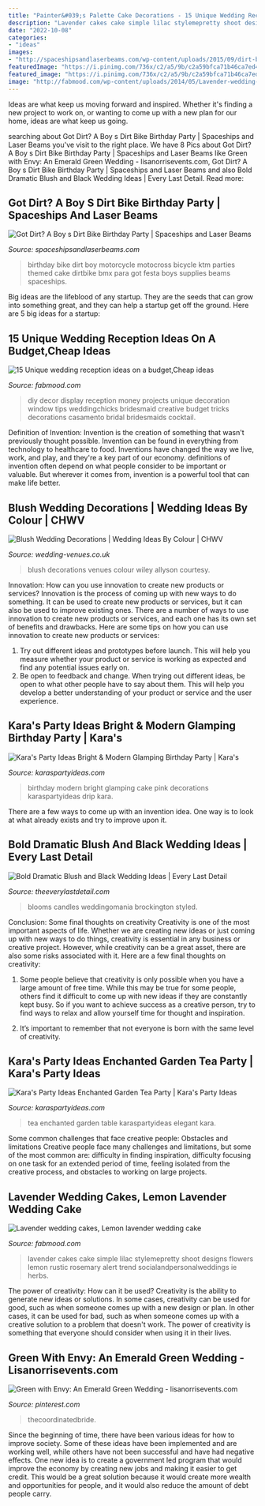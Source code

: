 ```yaml
---
title: "Painter&#039;s Palette Cake Decorations - 15 Unique Wedding Reception Ideas On A Budget,cheap Ideas"
description: "Lavender cakes cake simple lilac stylemepretty shoot designs flowers lemon rustic rosemary alert trend socialandpersonalweddings ie herbs"
date: "2022-10-08"
categories:
- "ideas"
images:
- "http://spaceshipsandlaserbeams.com/wp-content/uploads/2015/09/dirt-bike-birthday-party-ideas.jpg"
featuredImage: "https://i.pinimg.com/736x/c2/a5/9b/c2a59bfca71b46ca7ed4c38c2ce43662.jpg"
featured_image: "https://i.pinimg.com/736x/c2/a5/9b/c2a59bfca71b46ca7ed4c38c2ce43662.jpg"
image: "http://fabmood.com/wp-content/uploads/2014/05/Lavender-wedding-cake15.jpg"
---
```



Ideas are what keep us moving forward and inspired. Whether it's finding a new project to work on, or wanting to come up with a new plan for our home, ideas are what keep us going.

	

		
searching about Got Dirt? A Boy s Dirt Bike Birthday Party | Spaceships and Laser Beams you've visit to the right place. We have 8 Pics about Got Dirt? A Boy s Dirt Bike Birthday Party | Spaceships and Laser Beams like Green with Envy: An Emerald Green Wedding - lisanorrisevents.com, Got Dirt? A Boy s Dirt Bike Birthday Party | Spaceships and Laser Beams and also Bold Dramatic Blush and Black Wedding Ideas | Every Last Detail. Read more:
		
    
## Got Dirt? A Boy S Dirt Bike Birthday Party | Spaceships And Laser Beams

<img loading=lazy src="http://spaceshipsandlaserbeams.com/wp-content/uploads/2015/09/dirt-bike-birthday-party-ideas.jpg" onerror="this.onerror=null;this.src='https://tse2.mm.bing.net/th?id=OIP.NiHNz_h--5_9SAYwVLI17AHaLH&amp;pid=15.1';" alt="Got Dirt? A Boy s Dirt Bike Birthday Party | Spaceships and Laser Beams">

_Source: spaceshipsandlaserbeams.com_

>birthday bike dirt boy motorcycle motocross bicycle ktm parties themed cake dirtbike bmx para got festa boys supplies beams spaceships. 

	

Big ideas are the lifeblood of any startup. They are the seeds that can grow into something great, and they can help a startup get off the ground. Here are 5 big ideas for a startup: 

    
## 15 Unique Wedding Reception Ideas On A Budget,Cheap Ideas

<img loading=lazy src="http://www.fabmood.com/wp-content/uploads/2015/08/unique-wedding-reception-ideas12.jpg" onerror="this.onerror=null;this.src='https://tse2.mm.bing.net/th?id=OIP.w0WM4L0_EBmVcV_7TapkKQHaLH&amp;pid=15.1';" alt="15 Unique wedding reception ideas on a budget,Cheap ideas">

_Source: fabmood.com_

>diy decor display reception money projects unique decoration window tips weddingchicks bridesmaid creative budget tricks decorations casamento bridal bridesmaids cocktail. 

	

Definition of Invention:
Invention is the creation of something that wasn't previously thought possible. Invention can be found in everything from technology to healthcare to food. Inventions have changed the way we live, work, and play, and they're a key part of our economy. definitions of invention often depend on what people consider to be important or valuable. But wherever it comes from, invention is a powerful tool that can make life better.

    
## Blush Wedding Decorations | Wedding Ideas By Colour | CHWV

<img loading=lazy src="https://www.wedding-venues.co.uk/sites/default/files/blush-wedding-decorations-AllysonWiley.jpg" onerror="this.onerror=null;this.src='https://tse3.mm.bing.net/th?id=OIP.gW4ujMIj2ZhCiLqpYPKsDgHaLH&amp;pid=15.1';" alt="Blush Wedding Decorations | Wedding Ideas By Colour | CHWV">

_Source: wedding-venues.co.uk_

>blush decorations venues colour wiley allyson courtesy. 

	

Innovation: How can you use innovation to create new products or services?
Innovation is the process of coming up with new ways to do something. It can be used to create new products or services, but it can also be used to improve existing ones. There are a number of ways to use innovation to create new products or services, and each one has its own set of benefits and drawbacks. Here are some tips on how you can use innovation to create new products or services: 
1. Try out different ideas and prototypes before launch. This will help you measure whether your product or service is working as expected and find any potential issues early on. 
2. Be open to feedback and change. When trying out different ideas, be open to what other people have to say about them. This will help you develop a better understanding of your product or service and the user experience. 

    
## Kara&#039;s Party Ideas Bright &amp; Modern Glamping Birthday Party | Kara&#039;s

<img loading=lazy src="https://karaspartyideas.com/wp-content/uploads/2019/07/Bright-Modern-Glamping-Birthday-Party-via-Karas-Party-Ideas-KarasPartyIdeas.com10.jpg" onerror="this.onerror=null;this.src='https://tse4.mm.bing.net/th?id=OIP.nPvlWo1jPng3HutX304kbgHaLH&amp;pid=15.1';" alt="Kara&#039;s Party Ideas Bright &amp; Modern Glamping Birthday Party | Kara&#039;s">

_Source: karaspartyideas.com_

>birthday modern bright glamping cake pink decorations karaspartyideas drip kara. 

	

There are a few ways to come up with an invention idea.  One way is to look at what already exists and try to improve upon it.

    
## Bold Dramatic Blush And Black Wedding Ideas | Every Last Detail

<img loading=lazy src="https://eldmedia.s3.us-east-2.amazonaws.com/wp-content/uploads/2013/10/Bold-Dramatic-Black-and-Blush-Wedding-Ideas_0006-1.jpg" onerror="this.onerror=null;this.src='https://tse3.mm.bing.net/th?id=OIP.5yfEYIIAcZTLH36mjYYUsgHaLH&amp;pid=15.1';" alt="Bold Dramatic Blush and Black Wedding Ideas | Every Last Detail">

_Source: theeverylastdetail.com_

>blooms candles weddingomania brockington styled. 

	

Conclusion: Some final thoughts on creativity
Creativity is one of the most important aspects of life. Whether we are creating new ideas or just coming up with new ways to do things, creativity is essential in any business or creative project. However, while creativity can be a great asset, there are also some risks associated with it. Here are a few final thoughts on creativity: 
1. Some people believe that creativity is only possible when you have a large amount of free time. While this may be true for some people, others find it difficult to come up with new ideas if they are constantly kept busy. So if you want to achieve success as a creative person, try to find ways to relax and allow yourself time for thought and inspiration. 

2. It’s important to remember that not everyone is born with the same level of creativity.

    
## Kara&#039;s Party Ideas Enchanted Garden Tea Party | Kara&#039;s Party Ideas

<img loading=lazy src="https://karaspartyideas.com/wp-content/uploads/2019/03/Enchanted-Garden-Tea-Party-via-Karas-Party-Ideas-KarasPartyIdeas.com8_.jpeg" onerror="this.onerror=null;this.src='https://tse4.mm.bing.net/th?id=OIP.mBDAb7etJcYqWCN05sPFrQHaLH&amp;pid=15.1';" alt="Kara&#039;s Party Ideas Enchanted Garden Tea Party | Kara&#039;s Party Ideas">

_Source: karaspartyideas.com_

>tea enchanted garden table karaspartyideas elegant kara. 

	

Some common challenges that face creative people: Obstacles and limitations
Creative people face many challenges and limitations, but some of the most common are: difficulty in finding inspiration, difficulty focusing on one task for an extended period of time, feeling isolated from the creative process, and obstacles to working on large projects.

    
## Lavender Wedding Cakes, Lemon Lavender Wedding Cake

<img loading=lazy src="http://fabmood.com/wp-content/uploads/2014/05/Lavender-wedding-cake15.jpg" onerror="this.onerror=null;this.src='https://tse3.mm.bing.net/th?id=OIP.9qprZUZZ12ChFJSnEGn8ewHaLH&amp;pid=15.1';" alt="Lavender wedding cakes, Lemon lavender wedding cake">

_Source: fabmood.com_

>lavender cakes cake simple lilac stylemepretty shoot designs flowers lemon rustic rosemary alert trend socialandpersonalweddings ie herbs. 

	

The power of creativity: How can it be used?
Creativity is the ability to generate new ideas or solutions. In some cases, creativity can be used for good, such as when someone comes up with a new design or plan. In other cases, it can be used for bad, such as when someone comes up with a creative solution to a problem that doesn't work. The power of creativity is something that everyone should consider when using it in their lives.

    
## Green With Envy: An Emerald Green Wedding - Lisanorrisevents.com

<img loading=lazy src="https://i.pinimg.com/736x/c2/a5/9b/c2a59bfca71b46ca7ed4c38c2ce43662.jpg" onerror="this.onerror=null;this.src='https://tse2.mm.bing.net/th?id=OIP.c9mra2-EubyHmTcmcx7bbQHaLG&amp;pid=15.1';" alt="Green with Envy: An Emerald Green Wedding - lisanorrisevents.com">

_Source: pinterest.com_

>thecoordinatedbride. 

	

Since the beginning of time, there have been various ideas for how to improve society. Some of these ideas have been implemented and are working well, while others have not been successful and have had negative effects. One new idea is to create a government led program that would improve the economy by creating new jobs and making it easier to get credit. This would be a great solution because it would create more wealth and opportunities for people, and it would also reduce the amount of debt people carry.

